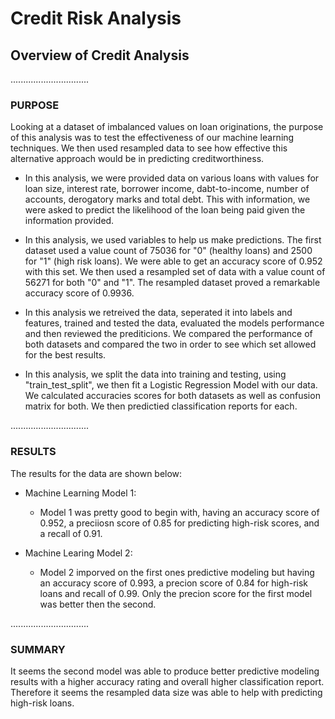 # Credit Risk Analysis

## Overview of Credit Analysis
...............................

### PURPOSE
Looking at a dataset of imbalanced values on loan originations, the purpose of this analysis was to test the effectiveness of our machine learning techniques. We then used resampled data to see how effective this alternative approach would be in predicting creditworthiness.

* In this analysis, we were provided data on various loans with values for loan size, interest rate, borrower income, dabt-to-income, number of accounts, derogatory marks and total debt. This with information, we were asked to predict the likelihood of the loan being paid given the information provided.


* In this analysis, we used variables to help us make predictions. The first dataset used a value count of 75036 for "0" (healthy loans) and 2500 for "1" (high risk loans). We were able to get an accuracy score of 0.952 with this set. We then used a resampled set of data with a value count of 56271 for both "0" and "1". The resampled dataset proved a remarkable accuracy score of 0.9936.

* In this analysis we retreived the data, seperated it into labels and features, trained and tested the data, evaluated the models performance and then reviewed the prediticions. We compared the performance of both datasets and compared the two in order to see which set allowed for the best results.

* In this analysis, we split the data into training and testing, using "train_test_split", we then fit a Logistic Regression Model with our data. We calculated accuracies scores for both datasets as well as confusion matrix for both. We then predictied classification reports for each.

...............................

### RESULTS
The results for the data are shown below:

* Machine Learning Model 1:
    * Model 1 was pretty good to begin with, having an accuracy score of 0.952, a preciiosn score of 0.85 for predicting high-risk scores, and a recall of 0.91.

* Machine Learing Model 2:
    * Model 2 imporved on the first ones predictive modeling but having an accuracy score of 0.993, a precion score of 0.84 for high-risk loans and recall of 0.99. Only the precion score for the first model was better then the second.



...............................

### SUMMARY
It seems the second model was able to produce better predictive modeling results with a higher accuracy rating and overall higher classification report. Therefore it seems the resampled data size was able to help with predicting high-risk loans.